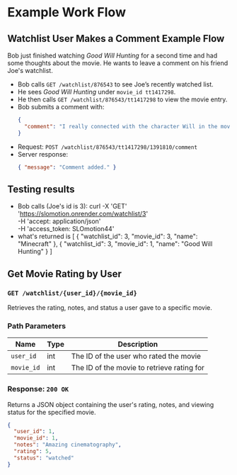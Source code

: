 # Example Work Flow 
## Watchlist User Makes a Comment Example Flow
Bob just finished watching *Good Will Hunting* for a second time and had some thoughts about the movie. He wants to leave a comment on his friend Joe's watchlist.

- Bob calls `GET /watchlist/876543` to see Joe’s recently watched list.
- He sees *Good Will Hunting* under `movie_id tt1417298`.
- He then calls `GET /watchlist/876543/tt1417298` to view the movie entry.
- Bob submits a comment with:
  ```json
  {
    "comment": "I really connected with the character Will in the movie."
  }
  ```
- Request: `POST /watchlist/876543/tt1417298/1391810/comment`
- Server response:
  ```json
  { "message": "Comment added." }
  ```
## Testing results
- Bob calls (Joe's id is 3):
  curl -X 'GET' \
  'https://slomotion.onrender.com/watchlist/3' \
  -H 'accept: application/json' \
  -H 'access_token: SLOmotion44'
- what's returned is
  [
  {
    "watchlist_id": 3,
    "movie_id": 3,
    "name": "Minecraft"
  },
  {
    "watchlist_id": 3,
    "movie_id": 1,
    "name": "Good Will Hunting"
  }
]

## Get Movie Rating by User

### `GET /watchlist/{user_id}/{movie_id}`

Retrieves the rating, notes, and status a user gave to a specific movie.

### Path Parameters

| Name       | Type   | Description                          |
|------------|--------|--------------------------------------|
| `user_id`  | int    | The ID of the user who rated the movie |
| `movie_id` | int    | The ID of the movie to retrieve rating for |

### Response: `200 OK`

Returns a JSON object containing the user's rating, notes, and viewing status for the specified movie.

```json
{
  "user_id": 1,
  "movie_id": 1,
  "notes": "Amazing cinematography",
  "rating": 5,
  "status": "watched"
}
